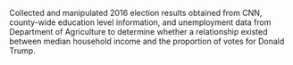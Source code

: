 Collected and manipulated 2016 election results obtained from CNN, county-wide education level information, and unemployment data from Department of Agriculture to determine whether a relationship existed between median household income and the proportion of votes for Donald Trump.
